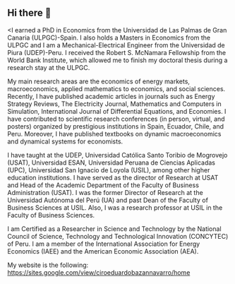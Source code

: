 ## Hi there 👋

<I earned a PhD in Economics from the Universidad de Las Palmas de Gran Canaria (ULPGC)-Spain. I also holds a Masters in Economics from the ULPGC and I am a Mechanical-Electrical Engineer from the Universidad de Piura (UDEP)-Peru. I received the Robert S. McNamara Fellowship from the World Bank Institute, which allowed me to finish my doctoral thesis during a research stay at the ULPGC. 

My main research areas are the economics of energy markets, macroeconomics, applied mathematics to economics, and social sciences. Recently, I have published academic articles in journals such as Energy Strategy Reviews, The Electricity Journal, Mathematics and Computers in Simulation, International Journal of Differential Equations, and Economies. I have contributed to scientific research conferences (in person, virtual, and posters) organized by prestigious institutions in Spain, Ecuador, Chile, and Peru. Moreover, I have published textbooks on dynamic macroeconomics and dynamical systems for economists. 

I have taught at the UDEP, Universidad Católica Santo Toribio de Mogrovejo (USAT), Universidad ESAN, Universidad Peruana de Ciencias Aplicadas (UPC), Universidad San Ignacio de Loyola (USIL), among other higher education institutions. I have served as the director of Research at USAT and Head of the Academic Department of the Faculty of Business Administration (USAT). I was the former Director of Research at the Universidad Autónoma del Perú (UA) and past Dean of the Faculty of Business Sciences at USIL. Also, I was a research professor at USIL in the Faculty of Business Sciences. 

I am Certified as a Researcher in Science and Technology by the National Council of Science, Technology and Technological Innovation (CONCYTEC) of Peru. I am a member of the International Association for Energy Economics (IAEE) and the American Economic Association (AEA). 

My website is the following: https://sites.google.com/view/ciroeduardobazannavarro/home
<!---
**Bazan-Ciro/Bazan-Ciro** is a ✨ _special_ ✨ repository because its `README.md` (this file) appears on your GitHub profile.

Here are some ideas to get you started:

- 🔭 I’m currently working on ...
- 🌱 I’m currently learning ...
- 👯 I’m looking to collaborate on ...
- 🤔 I’m looking for help with ...
- 💬 Ask me about ...
- 📫 How to reach me: ...
- 😄 Pronouns: ...
- ⚡ Fun fact: ...
-->

